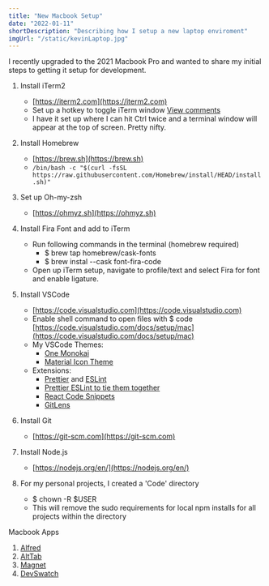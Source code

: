 ```yaml
---
title: "New Macbook Setup"
date: "2022-01-11"
shortDescription: "Describing how I setup a new laptop enviroment"
imgUrl: "/static/kevinLaptop.jpg"
---
```


I recently upgraded to the 2021 Macbook Pro and wanted to share my initial steps to getting it setup for development.

1. Install iTerm2
   - [https://iterm2.com](https://iterm2.com)
   - Set up a hotkey to toggle iTerm window [View comments](https://apple.stackexchange.com/questions/48796/iterm-as-a-slide-out-terminal-from-the-top-of-the-screen)
   - I have it set up where I can hit Ctrl twice and a terminal window will appear at the top of screen. Pretty nifty.
2. Install Homebrew
   - [https://brew.sh](https://brew.sh)
   - `/bin/bash -c "$(curl -fsSL https://raw.githubusercontent.com/Homebrew/install/HEAD/install.sh)"`
3. Set up Oh-my-zsh
   - [https://ohmyz.sh](https://ohmyz.sh)
4. Install Fira Font and add to iTerm

   - Run following commands in the terminal (homebrew required)
     - $ brew tap homebrew/cask-fonts
     - $ brew instal --cask font-fira-code
   - Open up iTerm setup, navigate to profile/text and select Fira for font and enable ligature.

5. Install VSCode
   - [https://code.visualstudio.com](https://code.visualstudio.com)
   - Enable shell command to open files with $ code [https://code.visualstudio.com/docs/setup/mac](https://code.visualstudio.com/docs/setup/mac)
   - My VSCode Themes:
     - [One Monokai](https://marketplace.visualstudio.com/items?itemName=azemoh.one-monokai)
     - [Material Icon Theme](https://marketplace.visualstudio.com/items?itemName=PKief.material-icon-theme)
   - Extensions:
     - [Prettier](https://marketplace.visualstudio.com/items?itemName=esbenp.prettier-vscode) and [ESLint](https://marketplace.visualstudio.com/items?itemName=dbaeumer.vscode-eslint)
     - [Prettier ESLint to tie them together](https://marketplace.visualstudio.com/items?itemName=rvest.vs-code-prettier-eslint)
     - [React Code Snippets](https://marketplace.visualstudio.com/items?itemName=xabikos.ReactSnippets)
     - [GitLens](https://marketplace.visualstudio.com/items?itemName=eamodio.gitlens)
6. Install Git
   - [https://git-scm.com](https://git-scm.com)
7. Install Node.js
   - [https://nodejs.org/en/](https://nodejs.org/en/)
8. For my personal projects, I created a 'Code' directory
   - $ chown -R $USER <directory>
   - This will remove the sudo requirements for local npm installs for all projects within the directory

Macbook Apps

1. [Alfred](https://www.alfredapp.com)
2. [AltTab](https://alt-tab-macos.netlify.app)
3. [Magnet](https://magnet.crowdcafe.com)
4. [DevSwatch](https://www.devswatch.com)
